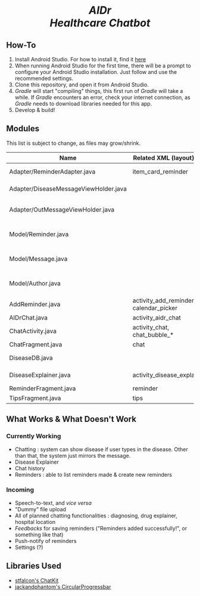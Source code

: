 <h1 align="center"><i>AIDr</i><br><i>Healthcare Chatbot</i></h1>

## How-To
1. Install Android Studio. For how to install it, find it [here](https://developer.android.com/studio/)
2. When running Android Studio for the first time, there will be a prompt to configure your Android Studio installation. Just follow and use the recommended settings.
3. Clone this repository, and open it from Android Studio.
4. *Gradle* will start "compiling" things, this first run of *Gradle* will take a while.
If *Gradle* encounters an error, check your internet connection, as *Gradle* needs to download libraries needed for this app.
5. Develop & build!

## Modules

This list is subject to change, as files may grow/shrink.

|Name                 |Related XML (layout) file|Description           |
|---------------------|-------------------------|----------------------|
|Adapter/ReminderAdapter.java|item_card_reminder|Adapter for viewing reminders|
|Adapter/DiseaseMessageViewHolder.java|         |Adapter/controller for chat viewing a disease|
|Adapter/OutMessageViewHolder.java|             |Adapter/controller for outgoing chat (although it's "unused")|
|Model/Reminder.java  |                         |Data structure/representation of reminders|
|Model/Message.java   |                         |Data structure/representation of messages|
|Model/Author.java    |                         |Data structure/representation of author of messages|
|AddReminder.java     |activity_add_reminder2, calendar_picker|View & controller for adding reminders|
|AIDrChat.java        |activity_aidr_chat       |The main activity     |
|ChatActivity.java    |activity_chat, chat_bubble_*|View & controller for the chatting feature| 
|ChatFragment.java    |chat                     |The main chat tab     |
|DiseaseDB.java       |                         |Used as an "interface" to disease database|
|DiseaseExplainer.java|activity_disease_explainer|Used to show details about a disease|
|ReminderFragment.java|reminder                 |The main reminder tab |
|TipsFragment.java    |tips                     |The main tips tab     |



## What Works & What Doesn't Work

### Currently Working
- Chatting : system can show disease if user types in the disease. Other than that, the system just mirrors the message.
- Disease Explainer
- Chat history
- Reminders : able to list reminders made & create new reminders

### Incoming
- Speech-to-text, and *vice versa*
- "Dummy" file upload
- All of planned chatting functionalities : diagnosing, drug explainer, hospital location
- *Feedbacks* for saving reminders ("Reminders added successfully!", or something like that)
- Push-notify of reminders
- Settings (?)

## Libraries Used
- [stfalcon's ChatKit](https://github.com/stfalcon-studio/ChatKit)
- [jackandphantom's CircularProgressbar](https://github.com/sparrow007/CircularProgressbar/blob/master/README.md)